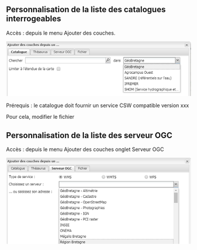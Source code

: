 ## Personnalisation de la liste des catalogues interrogeables

Accès : depuis le menu Ajouter des couches.

![](/assets/listing_csw.PNG)

Prérequis : le catalogue doit fournir un service CSW compatible version xxx

Pour cela, modifier le fichier 

## Personnalisation de la liste des serveur OGC

Accès : depuis le menu Ajouter des couches onglet Serveur OGC

![](/assets/listing_wms.PNG)




